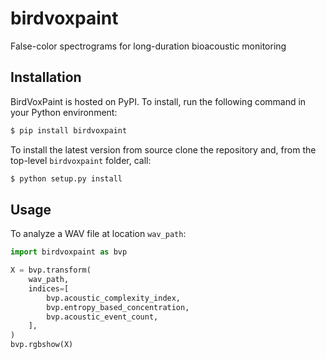 birdvoxpaint
============
False-color spectrograms for long-duration bioacoustic monitoring


## Installation

BirdVoxPaint is hosted on PyPI. To install, run the following command in your Python environment:

```bash
$ pip install birdvoxpaint
```

To install the latest version from source clone the repository and, from the top-level `birdvoxpaint` folder, call:

```bash
$ python setup.py install
```


## Usage

To analyze a WAV file at location `wav_path`:

```python
import birdvoxpaint as bvp

X = bvp.transform(
    wav_path,
    indices=[
        bvp.acoustic_complexity_index,
        bvp.entropy_based_concentration,
        bvp.acoustic_event_count,
    ],
)
bvp.rgbshow(X)
```
